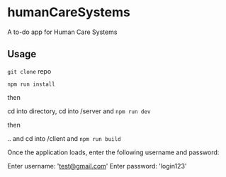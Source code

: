 # humanCareSystems
A to-do app for Human Care Systems

## Usage
`git clone` repo

`npm run install`

then

cd into directory, cd into /server and
`npm run dev`

then

.. and cd into /client and
`npm run build`

Once the application loads, enter the following username and password:

Enter username: 'test@gmail.com'
Enter password: 'login123'
